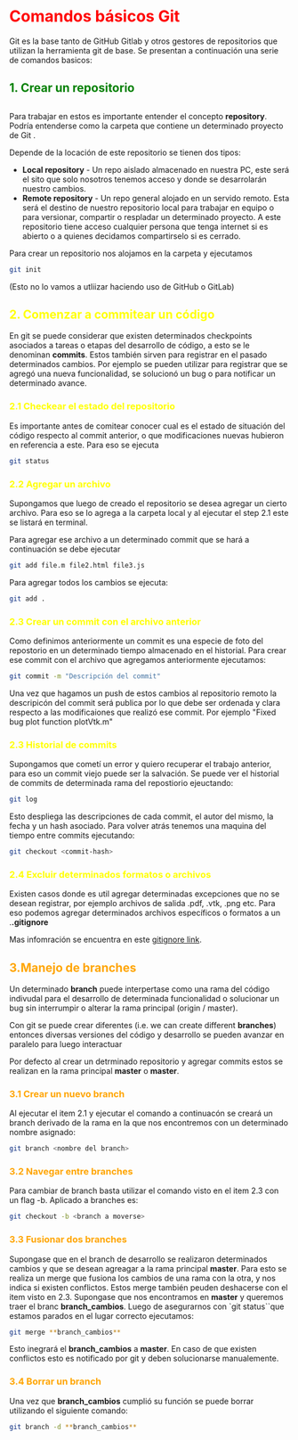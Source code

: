 # <span style="color:red">Comandos básicos Git    </span>
Git es la base tanto de GitHub Gitlab y otros gestores de repositorios que utilizan la herramienta git de base. Se presentan a continuación una serie de comandos basicos:

## <span style="color:green">1. Crear un repositorio    </span>

## 
Para trabajar en estos es importante entender el concepto **repository**. Podría entenderse como la carpeta que contiene un determinado proyecto de Git .  

Depende de la locación de este repositorio se tienen dos tipos:

- **Local repository** - Un repo aislado almacenado en nuestra PC, este será el sito que solo nosotros tenemos acceso y donde se desarrolarán nuestro cambios.
- **Remote repository** - Un repo general alojado en un servido remoto. Esta será el destino de nuestro repositorio local para trabajar en equipo o para versionar, compartir o respladar un determinado proyecto. A este repositorio tiene acceso cualquier persona que tenga internet si es abierto o a quienes decidamos compartirselo si es cerrado. 

Para crear un repositorio nos alojamos en la carpeta y ejecutamos 

```bash
git init
```
(Esto no lo vamos a utliizar haciendo uso de GitHub o GitLab)

## <span style="color:yellow">2. Comenzar a commitear un código    </span>

En git se puede considerar que existen determinados checkpoints asociados a tareas o etapas del desarrollo de código, a esto se le denominan **commits**. Estos también sirven para registrar en el pasado determinados cambios. Por ejemplo se pueden utilizar para registrar que se agregó una nueva funcionalidad, se solucionó un bug o para notificar un determinado avance.


### <span style="color:yellow">2.1 Checkear el estado del repositorio   </span>

Es importante antes de comitear conocer cual es el estado de situación del código respecto al commit anterior, o que modificaciones nuevas hubieron en referencia a este. Para eso se ejecuta 

```bash 
git status 
```
### <span style="color:yellow"> 2.2 Agregar un archivo  </span>


Supongamos que luego de creado el repositorio se desea agregar un cierto archivo. Para eso se lo agrega a la carpeta local y al ejecutar el step 2.1 este se listará en terminal. 

Para agregar ese archivo a un determinado commit que se hará a continuación se debe ejecutar 

```bash
git add file.m file2.html file3.js
```
Para agregar todos los cambios se ejecuta:

```bash
git add .
```

### <span style="color:yellow"> 2.3 Crear un commit con el archivo anterior  </span>

Como definimos anteriormente un commit es una especie de foto del repostorio en un determinado tiempo almacenado en el historial. Para crear ese commit con el archivo que agregamos anteriormente ejecutamos:

```bash
git commit -m "Descripción del commit"
```
Una vez que hagamos un push de estos cambios al repositorio remoto la descripicón del commit será publica por lo que debe ser ordenada y clara respecto a las modificaiones que realizó ese commit. Por ejemplo "Fixed bug plot function plotVtk.m"

### <span style="color:yellow"> 2.3 Historial de commits  </span>
Supongamos que cometí un error y quiero recuperar el trabajo anterior, para eso un commit viejo puede ser la salvación. Se puede ver el historial de commits de determinada rama del repostiorio ejeuctando:

```bash
git log
```
Esto despliega las descripciones de cada commit, el autor del mismo, la fecha y un hash asociado. Para volver atrás tenemos una maquina del tiempo entre commits ejecutando:

```bash
git checkout <commit-hash>
```
### <span style="color:yellow"> 2.4 Excluir determinados formatos o archivos  </span>

Existen casos donde es util agregar determinadas excepciones que no se desean registrar, por ejemplo archivos de salida .pdf, .vtk, .png etc. Para eso podemos agregar determinados archivos específicos o formatos a un .**.gitignore** 

Mas infomración se encuentra en este [gitignore link](https://help.github.com/en/articles/ignoring-files).


## <span style="color:orange"> 3.Manejo de branches  </span>

Un determinado **branch** puede interpertase como una rama del código indivudal para el desarrollo de determinada funcionalidad o solucionar un bug sin interrumpir o alterar la rama principal (origin / master).

Con git se puede crear diferentes (i.e. we can create different **branches**) entonces diversas versiones del código y desarrollo se pueden avanzar en paralelo para luego interactuar

Por defecto al crear un detrminado repositorio y agregar commits estos se realizan en la rama principal **master** o  **master**.

### <span style="color:orange"> 3.1 Crear un nuevo branch </span>

Al ejecutar el item 2.1 y ejecutar el comando a continuacón se creará un branch derivado de la rama en la que nos encontremos con un determinado nombre asignado:

```bash
git branch <nombre del branch>
```
### <span style="color:orange">  3.2 Navegar entre branches </span>


Para cambiar de branch basta utilizar el comando visto en el item 2.3 con un flag -b. Aplicado a branches es:


```bash
git checkout -b <branch a moverse>
```

### <span style="color:orange">  3.3 Fusionar dos branches </span>

Supongase que en el branch de desarrollo se realizaron determinados cambios y que se desean agreagar a la rama principal **master**. Para esto se realiza un merge que fusiona los cambios de una rama con la otra, y nos indica si existen conflictos. Estos merge también peuden deshacerse con el item visto en 2.3. Supongase que nos encontramos en **master** y queremos traer el branc **branch_cambios**. Luego de asegurarnos con `git status``que estamos parados en el lugar correcto ejecutamos:

```bash
git merge **branch_cambios**
```
Esto inegrará el  **branch_cambios** a **master**. En caso de que existen conflictos esto es notificado por git y deben solucionarse manualemente. 

### <span style="color:orange">  3.4 Borrar un branch </span>

Una vez que **branch_cambios** cumplió su función se puede borrar utilizando el siguiente comando:

```bash
git branch -d **branch_cambios**
```



